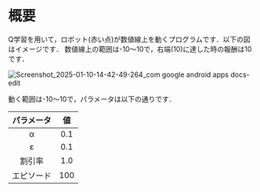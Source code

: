 # 概要
Q学習を用いて，ロボット(赤い点)が数値線上を動くプログラムです．以下の図はイメージです．
数値線上の範囲は-10〜10で，右端(10)に達した時の報酬は10です．
  
  
![Screenshot_2025-01-10-14-42-49-264_com google android apps docs-edit](https://github.com/user-attachments/assets/4087b09b-3363-4aac-8fdf-55aac404ff51)


  
動く範囲は-10〜10で，パラメータは以下の通りです．

| パラメータ | 値 |
|:----:|:----:| 
| α | 0.1 |
| ε | 0.1 |
| 割引率 | 1.0 |
| エピソード | 100 |
